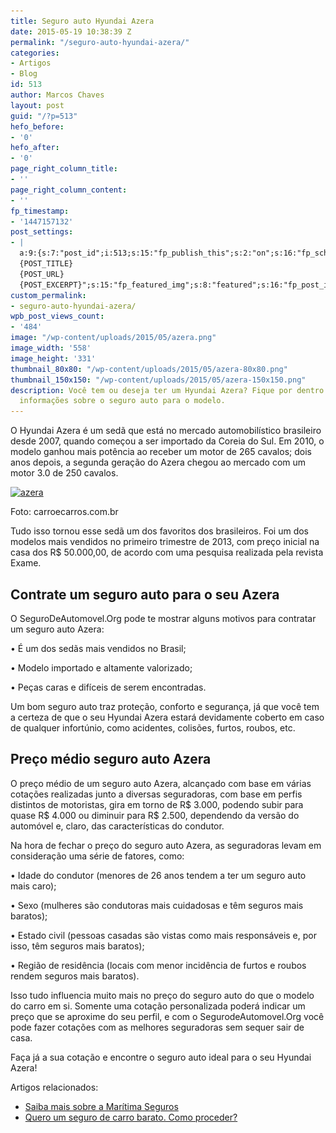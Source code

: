 ```yaml
---
title: Seguro auto Hyundai Azera
date: 2015-05-19 10:38:39 Z
permalink: "/seguro-auto-hyundai-azera/"
categories:
- Artigos
- Blog
id: 513
author: Marcos Chaves
layout: post
guid: "/?p=513"
hefo_before:
- '0'
hefo_after:
- '0'
page_right_column_title:
- ''
page_right_column_content:
- ''
fp_timestamp:
- '1447157132'
post_settings:
- |
  a:9:{s:7:"post_id";i:513;s:15:"fp_publish_this";s:2:"on";s:16:"fp_schedule_this";s:3:"yes";s:11:"fp_datetime";s:0:"";s:18:"fp_timezone_offset";s:4:"-300";s:8:"msg_body";s:66:"Novo post no {SITE_NAME}
  {POST_TITLE}
  {POST_URL}
  {POST_EXCERPT}";s:15:"fp_featured_img";s:8:"featured";s:16:"fp_post_img_text";s:0:"";s:5:"pages";a:2:{i:0;s:3:"own";i:1;s:15:"520743491417556";}}
custom_permalink:
- seguro-auto-hyundai-azera/
wpb_post_views_count:
- '484'
image: "/wp-content/uploads/2015/05/azera.png"
image_width: '558'
image_height: '331'
thumbnail_80x80: "/wp-content/uploads/2015/05/azera-80x80.png"
thumbnail_150x150: "/wp-content/uploads/2015/05/azera-150x150.png"
description: Você tem ou deseja ter um Hyundai Azera? Fique por dentro de todas as
  informações sobre o seguro auto para o modelo.
---
```


O Hyundai Azera é um sedã que está no mercado automobilístico brasileiro desde 2007, quando começou a ser importado da Coreia do Sul. Em 2010, o modelo ganhou mais potência ao receber um motor de 265 cavalos; dois anos depois, a segunda geração do Azera chegou ao mercado com um motor 3.0 de 250 cavalos.

<div id="attachment_514"  class="wp-caption alignleft">
  <a href="/wp-content/uploads/2015/05/azera.png"><img class="img-adjustment wp-image-514 " src="/wp-content/uploads/2015/05/azera.png" alt="azera" width="266" height="158" srcset="/wp-content/uploads/2015/05/azera.png 558w, /wp-content/uploads/2015/05/azera-250x148.png 250w, /wp-content/uploads/2015/05/azera-120x71.png 120w" sizes="(max-width: 266px) 100vw, 266px" /></a>
  
  <p class="wp-caption-text">
    Foto: carroecarros.com.br
  </p>
</div>

Tudo isso tornou esse sedã um dos favoritos dos brasileiros. Foi um dos modelos mais vendidos no primeiro trimestre de 2013, com preço inicial na casa dos R$ 50.000,00, de acordo com uma pesquisa realizada pela revista Exame.

## Contrate um seguro auto para o seu Azera

O SeguroDeAutomovel.Org pode te mostrar alguns motivos para contratar um seguro auto Azera:

• É um dos sedãs mais vendidos no Brasil;
  
• Modelo importado e altamente valorizado;
  
• Peças caras e difíceis de serem encontradas.

Um bom seguro auto traz proteção, conforto e segurança, já que você tem a certeza de que o seu Hyundai Azera estará devidamente coberto em caso de qualquer infortúnio, como acidentes, colisões, furtos, roubos, etc.

## Preço médio seguro auto Azera

O preço médio de um seguro auto Azera, alcançado com base em várias cotações realizadas junto a diversas seguradoras, com base em perfis distintos de motoristas, gira em torno de R$ 3.000, podendo subir para quase R$ 4.000 ou diminuir para R$ 2.500, dependendo da versão do automóvel e, claro, das características do condutor.

Na hora de fechar o preço do seguro auto Azera, as seguradoras levam em consideração uma série de fatores, como:

• Idade do condutor (menores de 26 anos tendem a ter um seguro auto mais caro);
  
• Sexo (mulheres são condutoras mais cuidadosas e têm seguros mais baratos);
  
• Estado civil (pessoas casadas são vistas como mais responsáveis e, por isso, têm seguros mais baratos);
  
• Região de residência (locais com menor incidência de furtos e roubos rendem seguros mais baratos).

Isso tudo influencia muito mais no preço do seguro auto do que o modelo do carro em si. Somente uma cotação personalizada poderá indicar um preço que se aproxime do seu perfil, e com o SegurodeAutomovel.Org você pode fazer cotações com as melhores seguradoras sem sequer sair de casa.

Faça já a sua cotação e encontre o seguro auto ideal para o seu Hyundai Azera!

Artigos relacionados:

  * <a href="/saiba-mais-sobre-maritima-seguros" target="_blank">Saiba mais sobre a Marítima Seguros</a>
  * <a href="/quero-um-seguro-de-carro-barato-como-proceder" target="_blank">Quero um seguro de carro barato. Como proceder?</a>